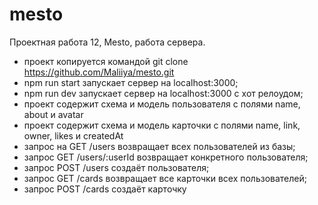 # mesto

Проектная работа 12, Mesto, работа сервера.

* проект копируется командой git clone https://github.com/Maliiya/mesto.git
* npm run start запускает сервер на localhost:3000; 
* npm run dev запускает сервер на localhost:3000 с хот релоудом; 
* проект содержит схема и модель пользователя с полями name, about и avatar
* проект содержит схема и модель карточки с полями name, link, owner, likes и createdAt
* запрос на GET /users возвращает всех пользователей из базы;
* запрос GET /users/:userId возвращает конкретного пользователя;
* запрос POST /users создаёт пользователя;
* запрос GET /cards возвращает все карточки всех пользователей;
* запрос POST /cards создаёт карточку


